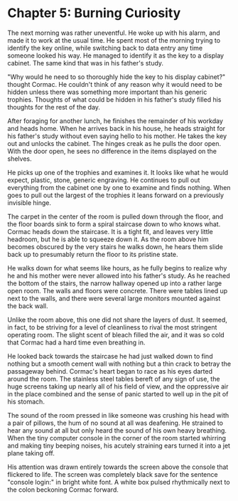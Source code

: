 # Chapter 5: Burning Curiosity

The next morning was rather uneventful. He woke up with his alarm, and made it to work at the usual time. He spent most of the morning trying to identify the key online, while switching back to data entry any time someone looked his way. He managed to identify it as the key to a display cabinet. The same kind that was in his father's study.

"Why would he need to so thoroughly hide the key to his display cabinet?" thought Cormac. He couldn't think of any reason why it would need to be hidden unless there was something more important than his generic trophies. Thoughts of what could be hidden in his father's study filled his thoughts for the rest of the day.

After foraging for another lunch, he finishes the remainder of his workday and heads home. When he arrives back in his house, he heads straight for his father's study without even saying hello to his mother. He takes the key out and unlocks the cabinet. The hinges creak as he pulls the door open. With the door open, he sees no difference in the items displayed on the shelves.

He picks up one of the trophies and examines it. It looks like what he would expect, plastic, stone, generic engraving. He continues to pull out everything from the cabinet one by one to examine and finds nothing. When goes to pull out the largest of the trophies it leans forward on a previously invisible hinge.

The carpet in the center of the room is pulled down through the floor, and the floor boards sink to form a spiral staircase down to who knows what. Cormac heads down the staircase. It is a tight fit, and leaves very little headroom, but he is able to squeeze down it. As the room above him becomes obscured by the very stairs he walks down, he hears them slide back up to presumably return the floor to its pristine state.

He walks down for what seems like hours, as he fully begins to realize why he and his mother were never allowed into his father's study. As he reached the bottom of the stairs, the narrow hallway opened up into a rather large open room. The walls and floors were concrete. There were tables lined up next to the walls, and there were several large monitors mounted against the back wall.

Unlike the room above, this one did not share the layers of dust. It seemed, in fact, to be striving for a level of cleanliness to rival the most stringent operating room. The slight scent of bleach filled the air, and it was so cold that Cormac had a hard time even breathing in.

He looked back towards the staircase he had just walked down to find nothing but a smooth cement wall with nothing but a thin crack to betray the passageway behind. Cormac's heart began to race as his eyes darted around the room. The stainless steel tables bereft of any sign of use, the huge screens taking up nearly all of his field of view, and the oppressive air in the place combined and the sense of panic started to well up in the pit of his stomach.

The sound of the room pressed in like someone was crushing his head with a pair of pillows, the hum of no sound at all was deafening. He strained to hear any sound at all but only heard the sound of his own heavy breathing. When the tiny computer console in the corner of the room started whirring and making tiny beeping noises, his acutely straining ears turned it into a jet plane taking off.

His attention was drawn entirely towards the screen above the console that flickered to life. The screen was completely black save for the sentence "console login:" in bright white font. A white box pulsed rhythmically next to the colon beckoning Cormac forward.

